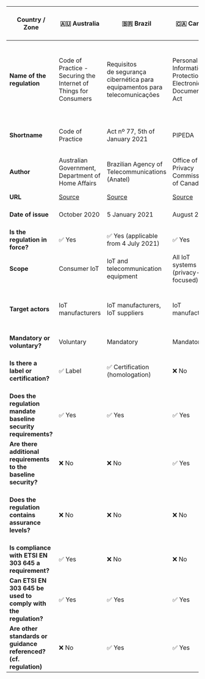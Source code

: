 | Country / Zone                                                   | 🇦🇺 Australia                                                                         | 🇧🇷 Brazil                                                                                        | 🇨🇦 Canada                                                                  | 🇨🇳 China                                                                                                     | 🇪🇺 European Union                                      | 🇪🇺 European Union                                                                                                                        | 🇫🇮 Finland                                            | 🇮🇳 India                                   | 🇯🇵 Japan                                                                       | 🇸🇬 Singapore                                                                         | 🇬🇧 United Kingdom                                                    |  🇺🇸 United States of America                                            |  🇺🇸 United States of America - California                                                       |  🇺🇸 United States of America - Oregon                                        |
| ---------------------------------------------------------------- | ------------------------------------------------------------------------------------ | ------------------------------------------------------------------------------------------------ | ------------------------------------------------------------------------- | ------------------------------------------------------------------------------------------------------------- | ------------------------------------------------------ | --------------------------------------------------------------------------------------------------------------------------------------- | ---------------------------------------------------- | ----------------------------------------- | ------------------------------------------------------------------------------ | ------------------------------------------------------------------------------------ | ------------------------------------------------------------------- | ----------------------------------------------------------------------- | ---------------------------------------------------------------------------------------------- | -------------------------------------------------------------------------- |
| **Name of the regulation**                                       | Code of Practice - Securing the Internet of Things for Consumers                     | Requisitos de segurança cibernética para equipamentos para telecomunicações                      | Personal Information Protection and Electronic Documents Act              | Draft guidelines for the construction of basic security standard systems for the Internet of Things ('IoT')   | Regulation (EU) 2019/881                               | Articles 3(3)(e) and (f) of the Radio Equipment Directive 2014/53/EU                                                                    | Tietoturvamerkki                                       | Public consultation on IoT cyber security | IoT Security Safety Framework                                                  | Cybersecurity labelling scheme                                                       | Proposals for regulating consumer smart product cyber security      | H.R. 1668 - IoT Cybersecurity Improvement Act of 2020                   | Senate Bill No. 327 - Information privacy: connected devices                                   | House Bill 2395                                                            |
| **Shortname**                                                    | Code of Practice                                                                     | Act nº 77, 5th of January 2021                                                                   | PIPEDA                                                                    | IoT cybersecurity guidelines                                                                                  | CyberSecurity act                                      | RED                                                                                                                                     | Finnish Cybersecurity Label                            | 🛑 N/A                                    | IoT-SSF                                                                        | CSL                                                                                  | Secure by Design                                                    | IoT Cybersecurity Improvement Act of 2020                               | SB-327                                                                                         | HB 2395                                                                    |
| **Author**                                                       | Australian Government, Department of Home Affairs                                    | Brazilian Agency of Telecommunications (Anatel)                                                  | Office of the Privacy Commissioner of Canada                              | Ministry of Industry and Information Technology (MIIT)                                                        | European Commission                                    | European Commission                                                                                                                     | Finnish transport and communication agency (Traficom)  | 🛑 N/A                                    | Ministry of Economy, Trade and Industry (METI)                                 | Cyber Security Agency of Singapore (CSA)                                             | Department for Digital, Media, Culture and Science                  | Congress                                                                | California State Senate                                                                        | Oregon House of Representatives                                            |
| **URL**                                                          | [Source](https://www.homeaffairs.gov.au/reports-and-pubs/files/code-of-practice.pdf) | [Source](https://www.anatel.gov.br/legislacao/atos-de-certificacao-de-produtos/2021/1505-ato-77) | [Source](https://www.priv.gc.ca/en/privacy-topics/technology/gd_iot_man/) | [Source](https://www.miit.gov.cn/gzcy/yjzj/art/2021/art_de99ecee64884ecda932604c32631b76.html)                | [Source](https://eur-lex.europa.eu/eli/reg/2019/881/oj) | [Source](https://circabc.europa.eu/ui/group/43315f45-aaa7-44dc-9405-a86f639003fe/library/60d59d6f-52ed-45db-979a-f406904fe999/details) | [Source](https://tietoturvamerkki.fi/en/)              | 🛑 N/A                                    | [Source](https://www.meti.go.jp/policy/netsecurity/wg1/IoT-SSF_ver1.0_eng.pdf) | [Source](https://www.csa.gov.sg/programmes/cybersecurity-labelling/about-cls)        | [Source](https://www.gov.uk/government/collections/secure-by-design) | [Source](https://www.congress.gov/bill/116th-congress/house-bill/1668) | [Source](https://leginfo.legislature.ca.gov/faces/billTextClient.xhtml?bill_id=201720180SB327) | [Source](https://olis.leg.state.or.us/liz/2019R1/Measures/Overview/HB2395) |
| **Date of issue**                                                | October 2020                                                                         | 5 January 2021                                                                                   | August 2020                                                               | On-going work                                                                                                 | On-going work for IoT                                  | On-going work for cybersecurity                                                                                                         | 2020                                                   | On-going work                             | 5 November 2020                                                                | October 2020                                                                         | On-going work                                                        | 12 April 2020                                                          | 28 September 2018                                                                              | 16 April 2019                                                              |
| **Is the regulation in force?**                                  | ✅ Yes                                                                               | ✅ Yes (applicable from 4 July 2021)                                                             | ✅ Yes                                                                    | ❌ No                                                                                                         | ✅ Yes (not applicable to IoT yet)                     | ❌ No                                                                                                                                | ✅ Yes                                                 | ❌ No                                    | ✅ Yes                                                                         | ✅ Yes                                                                              | ❌ No                                                                | ✅ Yes                                                                | ✅ Yes                                                                                         | ✅ Yes                                                                    |
| **Scope**                                                        | Consumer IoT                                                                         | IoT and telecommunication equipment                                                              | All IoT systems (privacy-focused)                                         | All IoT systems                                                                                               | All IoT systems                                        | Internet-connected devices                                                                                                              | Consumer IoT                                           | Consumer IoT                              | All IoT devices and systems                                                    | Consumer IoT                                                                         | Consumer IoT                                                          | All IoT devices and systems                                           | Consumer IoT                                                                                    | Consumer IoT                                                              |
| **Target actors**                                                | IoT manufacturers                                                                    | IoT manufacturers, IoT suppliers                                                                 | IoT manufacturers                                                         | IoT manufacturers                                                                                             | IoT manufacturers                                      | IoT manufacturers                                                                                                                       | IoT manufacturers                                      | IoT manufacturers                         | IoT manufacturers                                                              | IoT manufacturers, Consumers                                                         | IoT manufacturers (producers) and distributors                        | Federal agencies owning or controlling IoT devices and systems        | IoT manufacturers                                                                               | IoT manufacturers                                                         |
| **Mandatory or voluntary?**                                      | Voluntary                                                                            | Mandatory                                                                                        | Mandatory                                                                 | Mandatory                                                                                                     | Voluntary                                              | Mandatory                                                                                                                               | Voluntary                                              | ❔ TBC                                    | Voluntary                                                                      | Voluntary                                                                            | Mandatory                                                             | Mandatory                                                             | Mandatory                                                                                       | Mandatory                                                                 |
| **Is there a label or certification?**                           | ✅ Label                                                                             | ✅ Certification (homologation)                                                                 | ❌ No                                                                     | ✅ Certification                                                                                               | ✅ Certification                                       | ❌ No                                                                                                                                | ✅ Label                                               | ✅ Label                                 | ❌ No                                                                          | ✅ Label (levels 1 and 2), ✅ Certification (levels 3 and 4)                           | ✅ Label                                                             | ❌ No                                                                 | ❌ No                                                                                          | ❌ No                                                                     |
| **Does the regulation mandate baseline security requirements?**  | ✅ Yes                                                                               | ✅ Yes                                                                                          | ✅ Yes                                                                    | ✅ Yes                                                                                                         | ✅ Yes                                                 | ✅ Yes                                                                                                                               | ✅ Yes                                                 | ❔ TBC                                   | ❌ No                                                                           | ✅ Yes                                                                              | ✅ Yes                                                               | ✅ Yes                                                               | ✅ Yes                                                                                          | ✅ Yes                                                                   |
| **Are there additional requirements to the baseline security?**  | ❌ No                                                                                | ❌ No                                                                                           | ✅ Yes                                                                    | ✅ Yes                                                                                                         | ❌ No                                                  | ❌ No                                                                                                                                | ✅ Yes                                                 | ❔ TBC                                   | 🛑 N/A                                                                          | ✅ Yes                                                                              | ✅ Yes                                                               | ✅ Yes                                                               | ❌ No                                                                                           | ❌ No                                                                    |
| **Does the regulation contains assurance levels?**               | ❌ No                                                                                | ❌ No                                                                                           | ❌ No                                                                     | ❔ TBC                                                                                                         | ✅ Yes                                                 | ❌ No                                                                                                                                 | ✅ Yes                                                  | ❔ TBC                                   | 🛑 N/A                                                                         | ✅ Yes, 4 levels (self-assessment to third-party verification by an accredited lab) | ❌ No                                                                | ❌ No                                                                 | ❌ No                                                                                           | ❌ No                                                                   |
| **Is compliance with ETSI EN 303 645 a requirement?**            | ✅ Yes                                                                               | ❌ No                                                                                           | ❌ No                                                                     | ❌ No                                                                                                          | ❔ TBC (very likely to be ✅ Yes)                      | ❌ No                                                                                                                                | ✅ Yes                                                 | ❔ TBC                                    | ❌ No                                                                          | ✅ Yes                                                                              | ✅ Yes                                                               | ❌ No                                                                | ❌ No                                                                                            | ❌ No                                                                   |
| **Can ETSI EN 303 645 be used to comply with the regulation?**   | ✅ Yes                                                                               | ✅ Yes                                                                                          | ✅ Yes                                                                    | ✅ Yes                                                                                                         | ✅ Yes                                                 | ✅ Yes                                                                                                                               | ✅ Yes                                                 | ✅ Yes                                   | ✅ Yes                                                                         | ✅ Yes                                                                              | ✅ Yes                                                               |  🆗 Partially                                                         | ✅ Yes                                                                                          | ✅ Yes                                                                   |
| **Are other standards or guidance referenced? (cf. regulation)** | ❌ No                                                                                | ✅ Yes                                                                                          | ✅ Yes                                                                    | ✅ Yes                                                                                                         | ❌ No                                                  | ❌ No                                                                                                                                | ✅ Yes                                                 | ❔ TBC                                   | ✅ Yes                                                                          | ✅ Yes                                                                              | ❌ No                                                                | ✅ Yes                                                               | ❌ No                                                                                           | ❌ No                                                                    |
